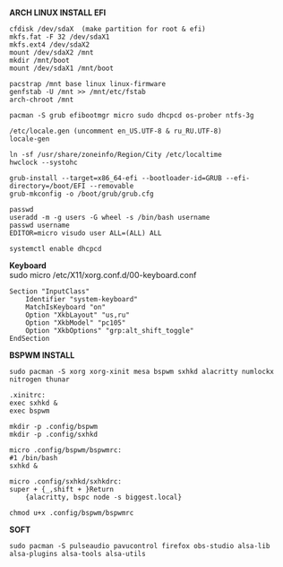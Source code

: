 <img src="https://notabug.org/owl410/owl_dotfiles/raw/master/Hyprland/Hypr_Arch/img/20221115_23h51m53s_grim1.png" width="0" align="center"> 
<img src="https://notabug.org/owl410/owl_dotfiles/raw/master/Hyprland/Hypr_Arch/img/20221115_23h52m09s_grim1.png" width="0" align="center">
<img src="https://notabug.org/owl410/owl_dotfiles/raw/master/Hyprland/Hypr_Arch/img/20221115_23h51m45s_grim1.png" width="0" align="center">
<img src="https://notabug.org/owl410/owl_dotfiles/raw/master/Hyprland/Hypr_Arch/img/20221115_23h51m40s_grim1.png" width="0" align="center"> 

**ARCH LINUX INSTALL EFI**  
  
```
cfdisk /dev/sdaX  (make partition for root & efi)
mkfs.fat -F 32 /dev/sdaX1  
mkfs.ext4 /dev/sdaX2  
mount /dev/sdaX2 /mnt  
mkdir /mnt/boot
mount /dev/sdaX1 /mnt/boot  
  
pacstrap /mnt base linux linux-firmware  
genfstab -U /mnt >> /mnt/etc/fstab  
arch-chroot /mnt  
  
pacman -S grub efibootmgr micro sudo dhcpcd os-prober ntfs-3g  

/etc/locale.gen (uncomment en_US.UTF-8 & ru_RU.UTF-8)  
locale-gen  
  
ln -sf /usr/share/zoneinfo/Region/City /etc/localtime  
hwclock --systohc 

grub-install --target=x86_64-efi --bootloader-id=GRUB --efi-directory=/boot/EFI --removable  
grub-mkconfig -o /boot/grub/grub.cfg  

passwd  
useradd -m -g users -G wheel -s /bin/bash username  
passwd username  
EDITOR=micro visudo user ALL=(ALL) ALL  
  
systemctl enable dhcpcd  
```  

**Keyboard**  
sudo micro /etc/X11/xorg.conf.d/00-keyboard.conf  
```
Section "InputClass"  
    Identifier "system-keyboard"  
    MatchIsKeyboard "on"  
    Option "XkbLayout" "us,ru"  
    Option "XkbModel" "pc105"  
    Option "XkbOptions" "grp:alt_shift_toggle"  
EndSection  
```
  
**BSPWM INSTALL**  
```
sudo pacman -S xorg xorg-xinit mesa bspwm sxhkd alacritty numlockx nitrogen thunar  
  
.xinitrc:
exec sxhkd &
exec bspwm

mkdir -p .config/bspwm  
mkdir -p .config/sxhkd  
  
micro .config/bspwm/bspwmrc:
#1 /bin/bash
sxhkd &

micro .config/sxhkd/sxhkdrc:
super + {_,shift + }Return
	{alacritty, bspc node -s biggest.local}
  
chmod u+x .config/bspwm/bspwmrc
``` 

**SOFT**  
```
sudo pacman -S pulseaudio pavucontrol firefox obs-studio alsa-lib alsa-plugins alsa-tools alsa-utils    
``` 